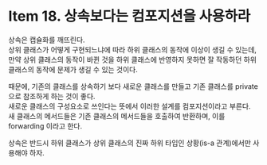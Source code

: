 # Item 18. 상속보다는 컴포지션을 사용하라

상속은 캡슐화를 깨뜨린다.  
상위 클래스가 어떻게 구현되느냐에 따라 하위 클래스의 동작에 이상이 생길 수 있는데, 
만약 상위 클래스의 동작이 바뀐 것을 하위 클래스에 반영하지 못하면 잘 작동하던 
하위 클래스의 동작에 문제가 생길 수 있는 것이다.  

때문에, 기존의 클래스를 상속하기 보다 새로운 클래스를 만들고 기존 클래스를 private 으로 참조하게 하는 것이 좋다.  
새로운 클래스의 구성요소로 쓰인다는 뜻에서 이러한 설계를 컴포지션이라고 부른다.  
새 클래스의 메서드들은 기존 클래스의 메서드들을 호출하여 반환하며, 이를 forwarding 이라고 한다.  

상속은 반드시 하위 클래스가 상위 클래스의 진짜 하위 타입인 상황(is-a 관계)에서만 사용해야 하자.